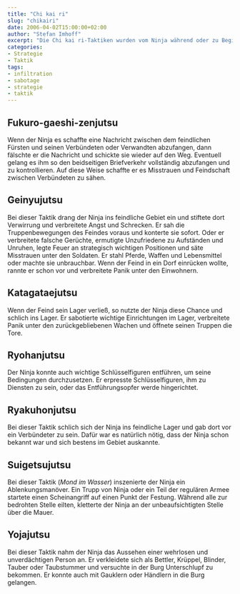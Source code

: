 ```yaml
---
title: "Chi kai ri"
slug: "chikairi"
date: 2006-04-02T15:00:00+02:00
author: "Stefan Imhoff"
excerpt: "Die Chi kai ri-Taktiken wurden vom Ninja während oder zu Begin einer Konfrontation angewendet. Sie enthalten vor allem Sabotage und Infiltrationstechniken."
categories:
- Strategie
- Taktik
tags:
- infiltration
- sabotage
- strategie
- taktik
---
```


## Fukuro-gaeshi-zenjutsu

Wenn der Ninja es schaffte eine Nachricht zwischen dem feindlichen Fürsten und seinen Verbündeten oder Verwandten abzufangen, dann fälschte er die Nachricht und schickte sie wieder auf den Weg. Eventuell gelang es ihm so den beidseitigen Briefverkehr vollständig abzufangen und zu kontrollieren. Auf diese Weise schaffte er es Misstrauen und Feindschaft zwischen Verbündeten zu sähen.


## Geinyujutsu

Bei dieser Taktik drang der Ninja ins feindliche Gebiet ein und stiftete dort Verwirrung und verbreitete Angst und Schrecken. Er sah die Truppenbewegungen des Feindes voraus und konterte sie sofort. Oder er verbreitete falsche Gerüchte, ermutigte Unzufriedene zu Aufständen und Unruhen, legte Feuer an strategisch wichtigen Positionen und säte Misstrauen unter den Soldaten. Er stahl Pferde, Waffen und Lebensmittel oder machte sie unbrauchbar. Wenn der Feind in ein Dorf einrücken wollte, rannte er schon vor und verbreitete Panik unter den Einwohnern.


## Katagataejutsu

Wenn der Feind sein Lager verließ, so nutzte der Ninja diese Chance und schlich ins Lager. Er sabotierte wichtige Einrichtungen im Lager, verbreitete Panik unter den zurückgebliebenen Wachen und öffnete seinen Truppen die Tore.


## Ryohanjutsu

Der Ninja konnte auch wichtige Schlüsselfiguren entführen, um seine Bedingungen durchzusetzen. Er erpresste Schlüsselfiguren, ihm zu Diensten zu sein, oder das Entführungsopfer werde hingerichtet.


## Ryakuhonjutsu

Bei dieser Taktik schlich sich der Ninja ins feindliche Lager und gab dort vor ein Verbündeter zu sein. Dafür war es natürlich nötig, dass der Ninja schon bekannt war und sich bestens im Gebiet auskannte.


## Suigetsujutsu

Bei dieser Taktik (*Mond im Wasser*) inszenierte der Ninja ein Ablenkungsmanöver. Ein Trupp von Ninja oder ein Teil der regulären Armee startete einen Scheinangriff auf einen Punkt der Festung. Während alle zur bedrohten Stelle eilten, kletterte der Ninja an der unbeaufsichtigten Stelle über die Mauer.


## Yojajutsu

Bei dieser Taktik nahm der Ninja das Aussehen einer wehrlosen und unverdächtigen Person an. Er verkleidete sich als Bettler, Krüppel, Blinder, Tauber oder Taubstummer und versuchte in der Burg Unterschlupf zu bekommen. Er konnte auch mit Gauklern oder Händlern in die Burg gelangen.
